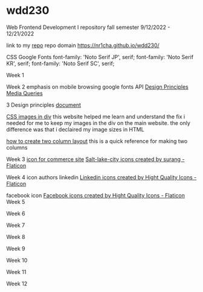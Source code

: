 # wdd230
Web Frontend Development I repository fall semester 9/12/2022 - 12/21/2022

link to my [repo](https://github.com/Nr1cha/wdd230)
repo domain https://nr1cha.github.io/wdd230/

CSS Google Fonts
font-family: 'Noto Serif JP', serif;
font-family: 'Noto Serif KR', serif;
font-family: 'Noto Serif SC', serif;

Week 1

Week 2
emphasis on mobile browsing 
google fonts API
[Design Principles](https://byui.instructure.com/courses/207530/pages/w02-activity-design-principles?module_item_id=26511610)
[Media Queries](https://byui.instructure.com/courses/207530/modules/items/26511624)

3 Design principles [document](https://byui.instructure.com/courses/207530/assignments/9558461?module_item_id=26511712)
    
[CSS images in div](https://code-paper.com/css/examples-how-to-keep-image-inside-a-div-container)
this website helped me learn and understand the fix i needed
for me to keep my images in the div on the main website. the 
only difference was that i declaired my image sizes in HTML

[how to create two column layout](https://www.w3schools.com/howto/howto_css_two_columns.asp)
this is a quick reference for making two columns 


Week 3
[icon for commerce site](https://www.flaticon.com/free-icon/salt-lake-city_5352469?term=utah&page=1&position=3&page=1&position=3&related_id=5352469&origin=style)
<a href="https://www.flaticon.com/free-icons/salt-lake-city" title="salt-lake-city icons">Salt-lake-city icons created by surang - Flaticon</a>

Week 4
icon authors
linkedin <a href="https://www.flaticon.com/free-icons/linkedin" title="linkedin icons">Linkedin icons created by Hight Quality Icons - Flaticon</a>

facebook icon
<a href="https://www.flaticon.com/free-icons/facebook" title="facebook icons">Facebook icons created by Hight Quality Icons - Flaticon</a>
Week 5

Week 6

Week 7

Week 8

Week 9

Week 10

Week 11

Week 12

